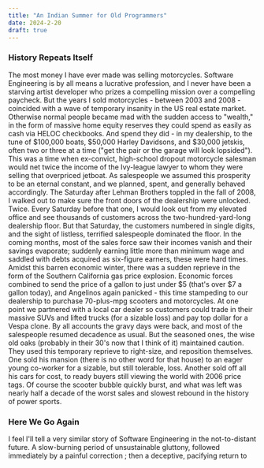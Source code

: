 ```yaml
---
title: "An Indian Summer for Old Programmers"
date: 2024-2-20
draft: true
---
```

### History Repeats Itself
The most money I have ever made was selling motorcycles. Software Engineering is by all means a lucrative profession, and I never have been a starving artist developer who prizes a compelling mission over a compelling paycheck. But the years I sold motorcycles - between 2003 and 2008 - coincided with a wave of temporary insanity in the US real estate market. Otherwise normal people became mad with the sudden access to "wealth," in the form of massive home equity reserves they could spend as easily as cash via HELOC checkbooks. And spend they did - in my dealership, to the tune of $100,000 boats, $50,000 Harley Davidsons, and $30,000 jetskis, often two or three at a time ("get the pair or the garage will look lopsided"). This was a time when ex-convict, high-school dropout motorcycle salesman would net twice the income of the Ivy-league lawyer to whom they were selling that overpriced jetboat. As salespeople we assumed this prosperity to be an eternal constant, and we planned, spent, and generally behaved accordingly. The Saturday after Lehman Brothers toppled in the fall of 2008, I walked out to make sure the front doors of the dealership were unlocked. Twice. Every Saturday before that one, I would look out from my elevated office and see thousands of customers across the two-hundred-yard-long dealership floor. But that Saturday, the customers numbered in single digits, and the sight of listless, terrified salespeople dominated the floor. In the coming months, most of the sales force saw their incomes vanish and their savings evaporate; suddenly earning little more than minimum wage and saddled with debts acquired as six-figure earners, these were hard times. Amidst this barren economic winter, there was a sudden reprieve in the form of the Southern California gas price explosion. Economic forces combined to send the price of a gallon to just under $5 (that's over $7 a gallon today), and Angelinos again panicked - this time stampeding to our dealership to purchase 70-plus-mpg scooters and motorcycles. At one point we partnered with a local car dealer so customers could trade in their massive SUVs and lifted trucks (for a sizable loss) and pay top dollar for a Vespa clone. By all accounts the gravy days were back, and most of the salespeople resumed decadence as usual. But the seasoned ones, the wise old oaks (probably in their 30's now that I think of it) maintained caution. They used this temporary reprieve to right-size, and reposition themselves. One sold his mansion (there is no other word for that house) to an eager young co-worker for a sizable, but still tolerable, loss. Another sold off all his cars for cost, to ready buyers still viewing the world with 2006 price tags. Of course the scooter bubble quickly burst, and what was left was nearly half a decade of the worst sales and slowest rebound in the history of power sports. 

### Here We Go Again
I feel I'll tell a very similar story of Software Engineering in the not-to-distant future. A slow-burning period of unsustainable gluttony, followed immediately by a painful correction ; then a deceptive, pacifying return to 
<!--stackedit_data:
eyJoaXN0b3J5IjpbLTE4NjQ2ODg3OTAsMjAzOTYwNDczNyw3Mz
UzMTkzNTQsMTI2MTIyNDI4LDk3MzE1MzE3OSwtMTgyNjMwOTEz
MywtMTE5NDQ2NDczNSwxOTEwMDk0NTI0LC0xMDI0OTA3MjA3LC
0yMDA2OTIwNTk4LDE2MDM1MTkyNTIsMjY0NTA0NDM3LC00NzAy
ODEyNzEsLTIwODg3NDY2MTJdfQ==
-->